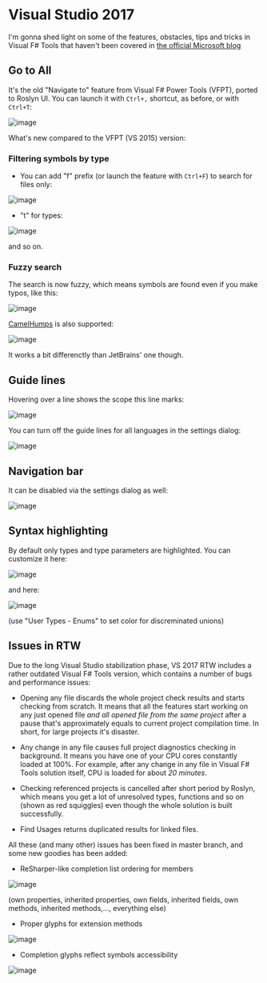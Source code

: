 # Visual Studio 2017

I'm gonna shed light on some of the features, obstacles, tips and tricks in Visual F# Tools that haven't been covered in [the official Microsoft blog](https://blogs.msdn.microsoft.com/dotnet/2017/03/07/announcing-f-4-1-and-the-visual-f-tools-for-visual-studio-2017-2/) 

## Go to All

It's the old "Navigate to" feature from Visual F# Power Tools (VFPT), ported to Roslyn UI. You can launch it with `Ctrl+,` shortcut, as before, or with `Ctrl+T`:

![image](https://cloud.githubusercontent.com/assets/873919/23745235/8b08b0b0-04c8-11e7-9c16-a6ed52d19634.png)

What's new compared to the VFPT (VS 2015) version:

### Filtering symbols by type

* You can add "f" prefix (or launch the feature with `Ctrl+F`) to search for files only:

![image](https://cloud.githubusercontent.com/assets/873919/23745379/f74603a4-04c8-11e7-9444-b49bf0c9d294.png)

* "t" for types:

![image](https://cloud.githubusercontent.com/assets/873919/23745424/2da42afc-04c9-11e7-9538-6407459623a1.png)

and so on.

### Fuzzy search

The search is now fuzzy, which means symbols are found even if you make typos, like this:

![image](https://cloud.githubusercontent.com/assets/873919/23745682/27444c22-04ca-11e7-9c2c-43811d704858.png)

[CamelHumps](https://www.jetbrains.com/help/resharper/2016.3/Navigation_and_Search__CamelHumps.html) is also supported:

![image](https://cloud.githubusercontent.com/assets/873919/23745772/90a92764-04ca-11e7-8723-5807b4dc943b.png)

It works a bit differenctly than JetBrains' one though.

## Guide lines

Hovering over a line shows the scope this line marks:

![image](https://cloud.githubusercontent.com/assets/873919/23745908/1478844a-04cb-11e7-8795-0efa75318faa.png)

You can turn off the guide lines for all languages in the settings dialog:

![image](https://cloud.githubusercontent.com/assets/873919/23746093/c0f4f1a4-04cb-11e7-9c4c-e0f9773c7b40.png)

## Navigation bar

It can be disabled via the settings dialog as well:

![image](https://cloud.githubusercontent.com/assets/873919/23746063/a286b02c-04cb-11e7-9749-54dffba8605b.png)

## Syntax highlighting

By default only types and type parameters are highlighted. You can customize it here:

![image](https://cloud.githubusercontent.com/assets/873919/23746287/71412abe-04cc-11e7-967b-9a6502459db3.png)

and here:

![image](https://cloud.githubusercontent.com/assets/873919/23746313/891342da-04cc-11e7-92da-cb2c38fbc2c1.png)

(use "User Types - Enums" to set color for discreminated unions)

## Issues in RTW

Due to the long Visual Studio stabilization phase, VS 2017 RTW includes a rather outdated Visual F# Tools version, which contains a number of bugs and performance issues:

* Opening any file discards the whole project check results and starts checking from scratch. It means that all the features start working on any just opened file _and all opened file from the same project_ after a pause that's approximately equals to current project compilation time. In short, for large projects it's disaster.

* Any change in any file causes full project diagnostics checking in background. It means you have one of your CPU cores constantly loaded at 100%. For example, after any change in any file in Visual F# Tools solution itself, CPU is loaded for about _20 minutes_.

* Checking referenced projects is cancelled after short period by Roslyn, which means you get a lot of unresolved types, functions and so on (shown as red squiggles) even though the whole solution is built successfully.

* Find Usages returns duplicated results for linked files.

All these (and many other) issues has been fixed in master branch, and some new goodies has been added:

* ReSharper-like completion list ordering for members

![image](https://cloud.githubusercontent.com/assets/873919/23749154/e1b63824-04d7-11e7-95d1-ae97c66b918d.png)

(own properties, inherited properties, own fields, inherited fields, own methods, inherited methods,..., everything else)

* Proper glyphs for extension methods

![image](https://cloud.githubusercontent.com/assets/873919/23749355/d7009086-04d8-11e7-965a-9460f2ea7031.png)

* Completion glyphs reflect symbols accessibility

![image](https://cloud.githubusercontent.com/assets/873919/23749771/ddc5c1fa-04da-11e7-9772-4fc0fb9860dd.png)
